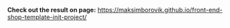 **Check out the result on page:**
https://maksimborovik.github.io/front-end-shop-template-init-project/

